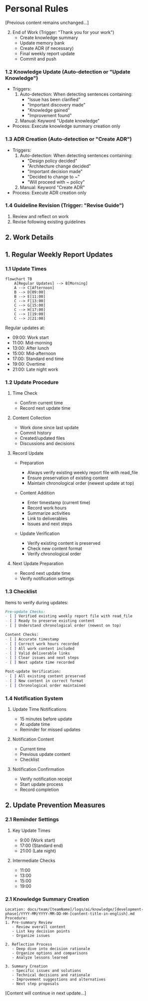 # Personal Rules

[Previous content remains unchanged...]

2. End of Work (Trigger: "Thank you for your work")
   - Create knowledge summary
   - Update memory bank
   - Create ADR (if necessary)
   - Final weekly report update
   - Commit and push

### 1.2 Knowledge Update (Auto-detection or "Update Knowledge")

- Triggers:
  1. Auto-detection: When detecting sentences containing:
     - "Issue has been clarified"
     - "Important discovery made"
     - "Knowledge gained"
     - "Improvement found"
  2. Manual: Keyword "Update knowledge"
- Process: Execute knowledge summary creation only

### 1.3 ADR Creation (Auto-detection or "Create ADR")

- Triggers:
  1. Auto-detection: When detecting sentences containing:
     - "Design policy decided"
     - "Architecture change decided"
     - "Important decision made"
     - "Decided to change to ~"
     - "Will proceed with ~ policy"
  2. Manual: Keyword "Create ADR"
- Process: Execute ADR creation only

### 1.4 Guideline Revision (Trigger: "Revise Guide")

1. Review and reflect on work
2. Revise following existing guidelines

## 2. Work Details

## 1. Regular Weekly Report Updates

### 1.1 Update Times

```mermaid
flowchart TB
    A[Regular Updates] --> B[Morning]
    A --> C[Afternoon]
    B --> D[09:00]
    B --> E[11:00]
    C --> F[13:00]
    C --> G[15:00]
    C --> H[17:00]
    C --> I[19:00]
    C --> J[21:00]
```

Regular updates at:
- 09:00: Work start
- 11:00: Mid-morning
- 13:00: After lunch
- 15:00: Mid-afternoon
- 17:00: Standard end time
- 19:00: Overtime
- 21:00: Late night work

### 1.2 Update Procedure

1. Time Check
   - Confirm current time
   - Record next update time

2. Content Collection
   - Work done since last update
   - Commit history
   - Created/updated files
   - Discussions and decisions

3. Record Update
   - Preparation
     - Always verify existing weekly report file with read_file
     - Ensure preservation of existing content
     - Maintain chronological order (newest update at top)

   - Content Addition
     - Enter timestamp (current time)
     - Record work hours
     - Summarize activities
     - Link to deliverables
     - Issues and next steps

   - Update Verification
     - Verify existing content is preserved
     - Check new content format
     - Verify chronological order

4. Next Update Preparation
   - Record next update time
   - Verify notification settings

### 1.3 Checklist

Items to verify during updates:

```markdown
Pre-update Checks:
- [ ] Verified existing weekly report file with read_file
- [ ] Ready to preserve existing content
- [ ] Understand chronological order (newest on top)

Content Checks:
- [ ] Accurate timestamp
- [ ] Correct work hours recorded
- [ ] All work content included
- [ ] Valid deliverable links
- [ ] Clear issues and next steps
- [ ] Next update time recorded

Post-update Verification:
- [ ] All existing content preserved
- [ ] New content in correct format
- [ ] Chronological order maintained
```

### 1.4 Notification System

1. Update Time Notifications
   - 15 minutes before update
   - At update time
   - Reminder for missed updates

2. Notification Content
   - Current time
   - Previous update content
   - Checklist

3. Notification Confirmation
   - Verify notification receipt
   - Start update process
   - Record completion

## 2. Update Prevention Measures

### 2.1 Reminder Settings

1. Key Update Times
   - 9:00 (Work start)
   - 17:00 (Standard end)
   - 21:00 (Late night)

2. Intermediate Checks
   - 11:00
   - 13:00
   - 15:00
   - 19:00

### 2.1 Knowledge Summary Creation

```
Location: docs/team/[teamName]/logs/ai/knowledge/[development-phase]/YYYY-MM/YYYY-MM-DD-HH-[content-title-in-english].md
Procedure:
1. Pre-summary Review
   - Review overall content
   - List key decision points
   - Organize issues

2. Reflection Process
   - Deep dive into decision rationale
   - Organize options and comparisons
   - Analyze lessons learned

3. Summary Creation
   - Specific issues and solutions
   - Technical decisions and rationale
   - Improvement suggestions and alternatives
   - Next step proposals
```

[Content will continue in next update...]
